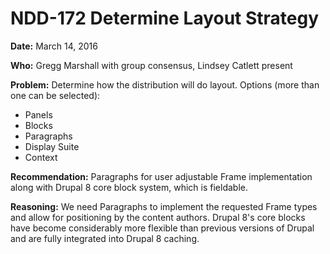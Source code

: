 # NDD-172 Determine Layout Strategy

**Date:**  March 14, 2016 

**Who:**  Gregg Marshall with group consensus, Lindsey Catlett present

**Problem:**  Determine how the distribution will do layout.  Options (more than one can be selected): 
- Panels 
- Blocks 
- Paragraphs 
- Display Suite 
- Context

**Recommendation:** Paragraphs for user adjustable Frame implementation along with Drupal 8 core block system, which is fieldable.

**Reasoning:** We need Paragraphs to implement the requested Frame types and allow for positioning by the content authors.  Drupal 8's core blocks have become considerably more flexible than previous versions of Drupal and are fully integrated into Drupal 8 caching.
